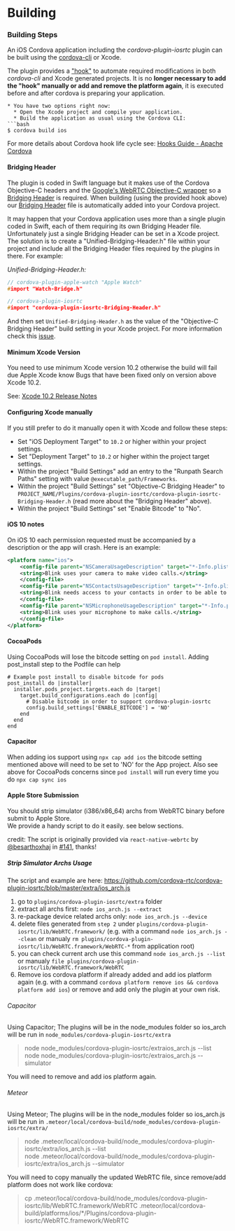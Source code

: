 # Building

### Building Steps

An iOS Cordova application including the *cordova-plugin-iosrtc* plugin can be built using the [cordova-cli](https://cordova.apache.org/docs/en/edge/guide_cli_index.md.html#The%20Command-Line%20Interface) or Xcode.

The plugin provides a ["hook"](../extra/hooks/iosrtc-swift-support.js) to automate required modifications in both *cordova-cli* and Xcode generated projects. It is no **longer necessary to add the "hook" manually or add and remove the platform again**, it is executed before and after cordova is preparing your application.

```
* You have two options right now:
  * Open the Xcode project and compile your application.
  * Build the application as usual using the Cordova CLI:
```bash
$ cordova build ios
```

For more details about Cordova hook life cycle see: [Hooks Guide - Apache Cordova](https://cordova.apache.org/docs/en/latest/guide/appdev/hooks/)


#### Bridging Header

The plugin is coded in Swift language but it makes use of the Cordova Objective-C headers and the [Google's WebRTC Objective-C wrapper](https://chromium.googlesource.com/external/webrtc/+/master/talk/app/webrtc/objc/) so a [Bridging Header](https://developer.apple.com/library/prerelease/ios/documentation/Swift/Conceptual/BuildingCocoaApps/MixandMatch.html) is required. When building (using the provided hook above) our [Bridging Header](../src/cordova-plugin-iosrtc-Bridging-Header.h) file is automatically added into your Cordova project.

It may happen that your Cordova application uses more than a single plugin coded in Swift, each of them requiring its own Bridging Header file. Unfortunately just a single Bridging Header can be set in a Xcode project. The solution is to create a "Unified-Bridging-Header.h" file within your project and include all the Bridging Header files required by the plugins in there. For example:

*Unified-Bridging-Header.h:*

```c
// cordova-plugin-apple-watch "Apple Watch"
#import "Watch-Bridge.h"

// cordova-plugin-iosrtc
#import "cordova-plugin-iosrtc-Bridging-Header.h"
```

And then set `Unified-Bridging-Header.h` as the value of the "Objective-C Bridging Header" build setting in your Xcode project. For more information check this [issue](https://github.com/cordova-rtc/cordova-plugin-iosrtc/issues/9).


#### Minimum Xcode Version

You need to use minimum Xcode version 10.2 otherwise the build will fail due Apple Xcode know Bugs that have been fixed only on version above Xcode 10.2.

See: [Xcode 10.2 Release Notes](https://developer.apple.com/documentation/xcode_release_notes/xcode_10_2_release_notes)

#### Configuring Xcode manually

If you still prefer to do it manually open it with Xcode and follow these steps:

* Set "iOS Deployment Target" to `10.2` or higher within your project settings.
* Set "Deployment Target" to `10.2` or higher within the project target settings.
* Within the project "Build Settings" add an entry to the "Runpath Search Paths" setting with value `@executable_path/Frameworks`.
* Within the project "Build Settings" set "Objective-C Bridging Header" to `PROJECT_NAME/Plugins/cordova-plugin-iosrtc/cordova-plugin-iosrtc-Bridging-Header.h` (read more about the "Bridging Header" above).
* Within the project "Build Settings" set "Enable Bitcode" to "No".

#### iOS 10 notes

On iOS 10 each permission requested must be accompanied by a description or the app will crash. Here is an example:

```xml
<platform name="ios">
    <config-file parent="NSCameraUsageDescription" target="*-Info.plist">
	<string>Blink uses your camera to make video calls.</string>
    </config-file>
    <config-file parent="NSContactsUsageDescription" target="*-Info.plist">
	<string>Blink needs access to your contacts in order to be able to call them.</string>
    </config-file>
    <config-file parent="NSMicrophoneUsageDescription" target="*-Info.plist">
	<string>Blink uses your microphone to make calls.</string>
    </config-file>
</platform>
```

#### CocoaPods

Using CocoaPods will lose the bitcode setting on `pod install`. Adding post_install step to the Podfile can help

```
# Example post install to disable bitcode for pods
post_install do |installer|
  installer.pods_project.targets.each do |target|
    target.build_configurations.each do |config|
      # Disable bitcode in order to support cordova-plugin-iosrtc
      config.build_settings['ENABLE_BITCODE'] = 'NO'
    end
  end
end
```

#### Capacitor

When adding ios support using `npx cap add ios` the bitcode setting mentioned above will need to be set to 'NO' for the App project. Also see above for CocoaPods concerns since `pod install` will run every time you do `npx cap sync ios`

#### Apple Store Submission

You should strip simulator (i386/x86_64) archs from WebRTC binary before submit to Apple Store.  
We provide a handy script to do it easily. see below sections.

credit: The script is originally provided via `react-native-webrtc` by [@besarthoxhaj](https://github.com/besarthoxhaj) in [#141](https://github.com/react-native-webrtc/react-native-webrtc/issues/141), thanks!

##### Strip Simulator Archs Usage

The script and example are here: https://github.com/cordova-rtc/cordova-plugin-iosrtc/blob/master/extra/ios_arch.js

1. go to `plugins/cordova-plugin-iosrtc/extra` folder
2. extract all archs first: `node ios_arch.js --extract`
3. re-package device related archs only: `node ios_arch.js --device`
4. delete files generated from `step 2` under `plugins/cordova-plugin-iosrtc/lib/WebRTC.framework/` (e.g. with a command `node ios_arch.js --clean` or manualy `rm plugins/cordova-plugin-iosrtc/lib/WebRTC.framework/WebRTC-*` from application root)
5. you can check current arch use this command  `node ios_arch.js --list` or manualy `file plugins/cordova-plugin-iosrtc/lib/WebRTC.framework/WebRTC`
6. Remove ios cordova platform if already added and add ios platform again (e.g. with a command `cordova platform remove ios && cordova platform add ios`) or remove and add only the plugin at your own risk.

###### Capacitor
Using Capacitor; The plugins will be in the node_modules folder so ios_arch will be run in `node_modules/cordova-plugin-iosrtc/extra`


> node node_modules/cordova-plugin-iosrtc/extraios_arch.js --list   
> node node_modules/cordova-plugin-iosrtc/extraios_arch.js --simulator

You will need to remove and add ios platform again.

###### Meteor

Using Meteor; The plugins will be in the node_modules folder so ios_arch.js will be run in `.meteor/local/cordova-build/node_modules/cordova-plugin-iosrtc/extra/`

> node .meteor/local/cordova-build/node_modules/cordova-plugin-iosrtc/extra/ios_arch.js --list   
> node .meteor/local/cordova-build/node_modules/cordova-plugin-iosrtc/extra/ios_arch.js --simulator

You will need to copy manually the updated WebRTC file, since remove/add platform does not work like cordova:
> cp .meteor/local/cordova-build/node_modules/cordova-plugin-iosrtc/lib/WebRTC.framework/WebRTC .meteor/local/cordova-build/platforms/ios/*/Plugins/cordova-plugin-iosrtc/WebRTC.framework/WebRTC
